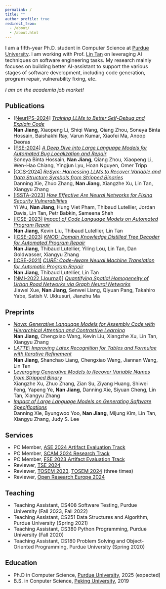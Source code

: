 ```yaml
---
permalink: /
title: ""
author_profile: true
redirect_from: 
  - /about/
  - /about.html
---
```


<p style="font-size:16px">I am a fifth-year Ph.D. student in Computer Science at <a href="https://www.cs.purdue.edu/">Purdue University</a>. I am working with Prof. <a href="https://www.cs.purdue.edu/homes/lintan/">Lin Tan</a> on leveraging AI techniques on software engineering tasks. My research mainly focuses on building better AI-assistant to support the various stages of software development, including code generation, program repair, vulnerability fixing, etc.</p>

<em style="font-size:16px">I am on the academia job market!</em>

Publications
-----
<ul style="line-height: 1.2; font-size:16px">
  <li>
    <a href="https://neurips.cc/Conferences/2024">[NeurIPS-2024]</a>
    <a href="https://arxiv.org/abs/2405.18649"><em>Training LLMs to Better Self-Debug and Explain Code</em></a>
    <br>
    <b>Nan Jiang</b>, Xiaopeng Li, Shiqi Wang, Qiang Zhou, Soneya Binta Hossain, Baishakhi Ray, Varun Kumar, Xiaofei Ma, Anoop Deoras
  </li>
  <li>
    <a href="https://conf.researchr.org/home/fse-2024">[FSE-2024]</a>
    <a href="https://dl.acm.org/doi/10.1145/3660773"><em>A Deep Dive into Large Language Models for Automated Bug Localization and Repair</em></a>
    <br>
    Soneya Binta Hossain, <b>Nan Jiang</b>, Qiang Zhou, Xiaopeng Li, Wen-Hao Chiang, Yingjun Lyu, Hoan Nguyen, Omer Tripp
  </li>
  <li>
    <a href="https://www.sigsac.org/ccs/CCS2024/">[CCS-2024]</a>
    <a href="https://www.cs.purdue.edu/homes/lintan/publications/resym-ccs24.pdf"><em>ReSym: Harnessing LLMs to Recover Variable and Data Structure Symbols from Stripped Binaries</em></a>
    <br>
    Danning Xie, Zhuo Zhang, <b>Nan Jiang</b>, Xiangzhe Xu, Lin Tan, Xiangyu Zhang
  </li>
  <li>
    <a href="https://conf.researchr.org/home/issta-2023">[ISSTA-2023]</a>
    <a href="https://dl.acm.org/doi/abs/10.1145/3597926.3598135"><em>How Effective Are Neural Networks for Fixing Security Vulnerabilities</em></a>
    <br>
    Yi Wu, <b>Nan Jiang</b>, Hung Viet Pham, Thibaud Lutellier, Jordan Davis, Lin Tan, Petr Babkin, Sameena Shah
  </li>
  <li>
    <a href="https://conf.researchr.org/home/icse-2023">[ICSE-2023]</a>
    <a href="https://dl.acm.org/doi/10.1109/ICSE48619.2023.00125"><em>Impact of Code Language Models on Automated Program Repair</em></a>
    <br>
    <b>Nan Jiang</b>, Kevin Liu, Thibaud Lutellier, Lin Tan
  </li>
  <li>
    <a href="https://conf.researchr.org/home/icse-2023">[ICSE-2023]</a>
    <a href="https://dl.acm.org/doi/10.1109/ICSE48619.2023.00111"><em>KNOD: Domain Knowledge Distilled Tree Decoder for Automated Program Repair</em></a>
    <br>
    <b>Nan Jiang</b>, Thibaud Lutellier, Yiling Lou, Lin Tan, Dan Goldwasser, Xiangyu Zhang
  </li>
  <li>
    <a href="https://conf.researchr.org/home/icse-2021">[ICSE-2021]</a>
    <a href="https://dl.acm.org/doi/10.1109/ICSE43902.2021.00107"><em>CURE: Code-Aware Neural Machine Translation for Automatic Program Repair</em></a>
    <br>
    <b>Nan Jiang</b>, Thibaud Lutellier, Lin Tan
  </li>
  <li>
    <a href="https://www.nature.com/natmachintell/">[NMI-2022 (Journal)]</a>
    <a href="https://www.nature.com/articles/s42256-022-00462-y"><em>Quantifying Spatial Homogeneity of Urban Road Networks via Graph Neural Networks</em></a>
    <br>
    Jiawei Xue, <b>Nan Jiang</b>, Senwei Liang, Qiyuan Pang, Takahiro Yabe, Satish V. Ukkusuri, Jianzhu Ma
  </li>
</ul>

Preprints
-----
<ul style="line-height: 1.2; font-size:16px">
  <li>
    <a href="https://arxiv.org/abs/2311.13721"><em>Nova: Generative Language Models for Assembly Code with Hierarchical Attention and Contrastive Learning</em></a>
    <br>
    <b>Nan Jiang</b>, Chengxiao Wang, Kevin Liu, Xiangzhe Xu, Lin Tan, Xiangyu Zhang
  </li>
  <li>
    <a href="https://arxiv.org/abs/2409.14201"><em>LATTE: Improving Latex Recognition for Tables and Formulae with Iterative Refinement</em></a>
    <br>
    <b>Nan Jiang</b>, Shanchao Liang, Chengxiao Wang, Jiannan Wang, Lin Tan
  </li>
  <li>
    <a href="https://arxiv.org/abs/2306.02546"><em>Leveraging Generative Models to Recover Variable Names from Stripped Binary</em></a>
    <br>
    Xiangzhe Xu, Zhuo Zhang, Zian Su, Ziyang Huang, Shiwei Feng, Yapeng Ye, <b>Nan Jiang</b>, Danning Xie, Siyuan Cheng, Lin Tan, Xiangyu Zhang
  </li>
  <li>
    <a href="https://arxiv.org/abs/2306.03324"><em>Impact of Large Language Models on Generating Software Specifications</em></a>
    <br>
    Danning Xie, Byungwoo Yoo, <b>Nan Jiang</b>, Mijung Kim, Lin Tan, Xiangyu Zhang, Judy S. Lee
  </li>
</ul>

Services
-----
<ul style="line-height: 1.2; font-size:16px">
  <li>
    PC Member, <a href="https://conf.researchr.org/track/ase-2024/ase-2024-artifact-evaluation-track">ASE 2024 Artifact Evaluation Track</a>
  </li>
  <li>
    PC Member, <a href="https://conf.researchr.org/home/scam-2024">SCAM 2024 Research Track</a>
  </li>
  <li>
    PC Member, <a href="https://2023.esec-fse.org/track/fse-2023-artifacts">FSE 2023 Artifact Evaluation Track</a>
  </li>
  <li>
    Reviewer, <a href="https://ieeexplore.ieee.org/xpl/aboutJournal.jsp?punumber=32">TSE 2024</a>
  </li>
  <li>
    Reviewer, <a href="https://dl.acm.org/journal/tosem">TOSEM 2023</a>, <a href="https://dl.acm.org/journal/tosem">TOSEM 2024</a> (three times)
  </li>
  <li>
    Reviewer, <a href="https://open-research-europe.ec.europa.eu/">Open Research Europe 2024</a>
  </li>
</ul>

Teaching
-----
<ul style="line-height: 1.2; font-size:16px">
  <li>
    Teaching Assistant, CS408 Software Testing, Purdue University (Fall 2023, Fall 2022)
  </li>
  <li>
    Teaching Assistant, CS251 Data Structures and Algorithm, Purdue University (Spring 2021)
  </li>
  <li>
    Teaching Assistant, CS380 Python Programming, Purdue University (Fall 2020)
  </li>
  <li>
    Teaching Assistant, CS180 Problem Solving and Object-Oriented Programming, Purdue University (Spring 2020)
  </li>
</ul>


Education
-----
<ul style="line-height: 1.2; font-size:16px">
  <li>
    Ph.D in Computer Science, <a href="https://www.cs.purdue.edu/">Purdue University</a>, 2025 (expected)
  </li>
  <li>
    B.S. in Conputer Science, <a href="https://english.pku.edu.cn/">Peking University</a>, 2019
  </li>
</ul>
